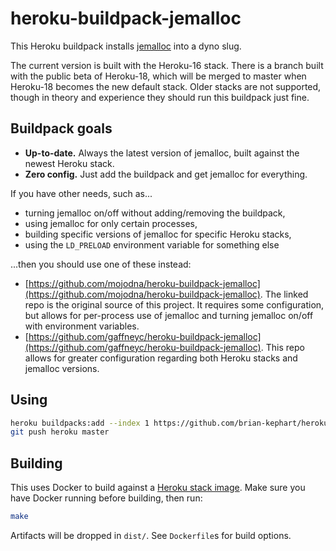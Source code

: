 # heroku-buildpack-jemalloc

This Heroku buildpack installs
[jemalloc](http://www.canonware.com/jemalloc/) into a dyno slug.

The current version is built with the Heroku-16 stack. There is a branch built with the public beta of Heroku-18, which will be merged to master when Heroku-18 becomes the new default stack. Older stacks are not supported, though in theory and experience they should run this buildpack just fine.

## Buildpack goals

- **Up-to-date.** Always the latest version of jemalloc, built against the newest Heroku stack.
- **Zero config.** Just add the buildpack and get jemalloc for everything.

If you have other needs, such as...
- turning jemalloc on/off without adding/removing the buildpack,
- using jemalloc for only certain processes,
- building specific versions of jemalloc for specific Heroku stacks,
- using the `LD_PRELOAD` environment variable for something else

...then you should use one of these instead:

- [https://github.com/mojodna/heroku-buildpack-jemalloc](https://github.com/mojodna/heroku-buildpack-jemalloc). The linked repo is the original source of this project. It requires some configuration, but allows for per-process use of jemalloc and turning jemalloc on/off with environment variables.
- [https://github.com/gaffneyc/heroku-buildpack-jemalloc](https://github.com/gaffneyc/heroku-buildpack-jemalloc). This repo allows for greater configuration regarding both Heroku stacks and jemalloc versions.

## Using

```bash
heroku buildpacks:add --index 1 https://github.com/brian-kephart/heroku-buildpack-jemalloc.git
git push heroku master
```

## Building

This uses Docker to build against a [Heroku stack image](https://github.com/heroku/stack-images). Make sure you have Docker running before building, then run:

```bash
make
```

Artifacts will be dropped in `dist/`.  See `Dockerfile`s for build options.
